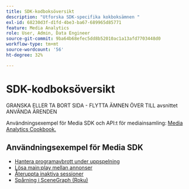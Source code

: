 ```yaml
---
title: SDK-kodboksöversikt
description: "Utforska SDK-specifika kokboksämnen "
exl-id: 68230d3f-d1fd-4be3-ba67-689965d85771
feature: Media Analytics
role: User, Admin, Data Engineer
source-git-commit: 9ba64b68efec5dd8b52010ac1a13afd7703448d0
workflow-type: tm+mt
source-wordcount: '56'
ht-degree: 32%

---
```


# SDK-kodboksöversikt


GRANSKA ELLER TA BORT SIDA - FLYTTA ÄMNEN ÖVER TILL avsnittet ANVÄNDA ÄRENDEN

Användningsexempel för Media SDK och API:t för mediainsamling: [Media Analytics Cookbook.](/help/use-cases/media-analytics-cookbook/media-analytics-cookbook.md)

## Användningsexempel för Media SDK



* [Hantera programavbrott under uppspelning](/help/use-cases/cookbook/app-interrupts.md)
* [Lösa main:play mellan annonser](/help/use-cases/cookbook/fix-ad-play-ad.md)
* [Återuppta inaktiva sessioner](/help/use-cases/cookbook/resuming-inactive.md)
* [Spårning i SceneGraph (Roku)](/help/use-cases/cookbook/sdk-track-scenegraph.md)
